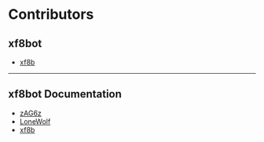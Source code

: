 # Contributors
## xf8bot

* [xf8b](https://github.com/xf8b/) 

---

## xf8bot Documentation

* [zAG6z](https://github.com/zAG6z/) 
* [LoneWolf](https://github.com/BHLoneWolf0/) 
* [xf8b](https://github.com/xf8b/) 